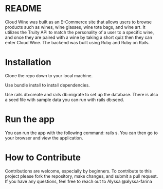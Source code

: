# README

Cloud Wine was built as an E-Commerce site that allows users to browse products such as wines, wine glasses, wine tote bags, and wine art. It utilizes the Truity API to match the personality of a user to a specific wine, and once they are paired with a wine by taking a short quiz then they can enter Cloud Wine. The backend was built using Ruby and Ruby on Rails. 

# Installation

Clone the repo down to your local machine.

Use bundle install to install dependencies.

Use rails db:create and rails db:migrate to set up the database. There is also a seed file with sample data you can run with rails db:seed.

# Run the app

You can run the app with the following command: rails s. You can then go to your browser and view the application.

# How to Contribute

Contributions are welcome, especially by beginners. To contribute to this project please fork the repository, make changes, and submit a pull request. If you have any questions, feel free to reach out to Alyssa @alyssa-farina